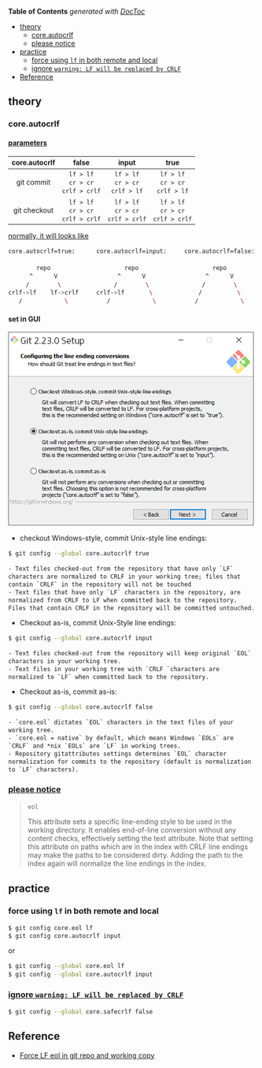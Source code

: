 <!-- START doctoc generated TOC please keep comment here to allow auto update -->
<!-- DON'T EDIT THIS SECTION, INSTEAD RE-RUN doctoc TO UPDATE -->
**Table of Contents**  *generated with [DocToc](https://github.com/thlorenz/doctoc)*

- [theory](#theory)
  - [core.autocrlf](#coreautocrlf)
  - [please notice](#please-notice)
- [practice](#practice)
  - [force using `lf` in both remote and local](#force-using-lf-in-both-remote-and-local)
  - [ignore `warning: LF will be replaced by CRLF`](#ignore-warning-lf-will-be-replaced-by-crlf)
- [Reference](#reference)

<!-- END doctoc generated TOC please keep comment here to allow auto update -->

## theory
### core.autocrlf

#### [parameters](https://stackoverflow.com/a/41282375/2940319)
| core.autocrlf |                    false                   |                    input                    |                     true                    |
|:-------------:|:------------------------------------------:|:-------------------------------------------:|:-------------------------------------------:|
|   git commit  | `lf > lf` <br>`cr > cr` <br> `crlf > crlf` |  `lf > lf` <br> `cr > cr` <br> `crlf > lf`  |  `lf > lf` <br> `cr > cr` <br> `crlf > lf`  |
|  git checkout | `lf > lf` <br>`cr > cr` <br> `crlf > crlf` | `lf > lf` <br> `cr > cr` <br> `crlf > crlf` | `lf > lf` <br> `cr > cr` <br> `crlf > crlf` |

[normally, it will looks like](https://stackoverflow.com/a/20653073/2940319)
```bash
core.autocrlf=true:      core.autocrlf=input:     core.autocrlf=false:

        repo                     repo                     repo
      ^      V                 ^      V                 ^      V
     /        \               /        \               /        \
crlf->lf    lf->crlf     crlf->lf       \             /          \
   /            \           /            \           /            \
```

#### set in GUI
![git line ending setup](../../screenshot/git-eol.png)
- checkout Windows-style, commit Unix-style line endings:
```bash
$ git config --global core.autocrlf true
```
    - Text files checked-out from the repository that have only `LF` characters are normalized to CRLF in your working tree; files that contain `CRLF` in the repository will not be touched
    - Text files that have only `LF` characters in the repository, are normalized from CRLF to LF when committed back to the repository. Files that contain CRLF in the repository will be committed untouched.

- Checkout as-is, commit Unix-Style line endings:
```bash
$ git config --global core.autocrlf input
```
    - Text files checked-out from the repository will keep original `EOL` characters in your working tree.
    - Text files in your working tree with `CRLF `characters are normalized to `LF` when committed back to the repository.

- Checkout as-is, commit as-is:
```bash
$ git config --global core.autocrlf false
```
    - `core.eol` dictates `EOL` characters in the text files of your working tree.
    - `core.eol = native` by default, which means Windows `EOLs` are `CRLF` and *nix `EOLs` are `LF` in working trees.
    - Repository gitattributes settings determines `EOL` character normalization for commits to the repository (default is normalization to `LF` characters).

### [please notice](https://git-scm.com/docs/gitattributes#gitattributes-Settostringvalueauto)
> `eol`
>
> This attribute sets a specific line-ending style to be used in the working directory. It enables end-of-line conversion without any content checks, effectively setting the text attribute. Note that setting this attribute on paths which are in the index with CRLF line endings may make the paths to be considered dirty. Adding the path to the index again will normalize the line endings in the index.

## practice
### force using `lf` in both remote and local
```bahs
$ git config core.eol lf
$ git config core.autocrlf input
```
or
```bash
$ git config --global core.eol lf
$ git config --global core.autocrlf input
```

### [ignore `warning: LF will be replaced by CRLF`](https://stackoverflow.com/a/17628353/2940319)
```bash
$ git config --global core.safecrlf false
```

## Reference
- [Force LF eol in git repo and working copy](https://stackoverflow.com/a/9977954/2940319)
